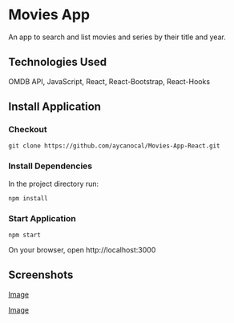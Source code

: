 # Movies App

An app to search and list movies and series by their title and year.

## Technologies Used

OMDB API, JavaScript, React, React-Bootstrap, React-Hooks

## Install Application

### Checkout

`git clone https://github.com/aycanocal/Movies-App-React.git`

### Install Dependencies

In the project directory run:

`npm install`

### Start Application

`npm start`

On your browser, open http://localhost:3000

## Screenshots

[Image](https://user-images.githubusercontent.com/39797208/93008478-ca2ec000-f57d-11ea-9acc-a705b161e9bf.png)

[Image](https://user-images.githubusercontent.com/39797208/93008480-cb5fed00-f57d-11ea-8f21-5b4f723c651e.png)

